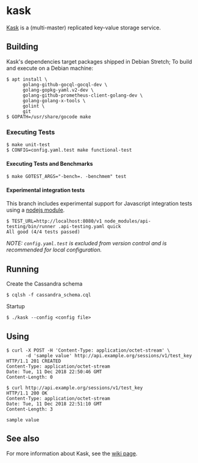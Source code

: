 kask
====

[Kask][wiki page] is a (multi-master) replicated key-value storage service.

## Building

Kask's dependencies target packages shipped in Debian Stretch; To build and
execute on a Debian machine:

    $ apt install \
          golang-github-gocql-gocql-dev \
          golang-gopkg-yaml.v2-dev \
          golang-github-prometheus-client-golang-dev \
          golang-golang-x-tools \
          golint \
          git
    $ GOPATH=/usr/share/gocode make

### Executing Tests

    $ make unit-test
    $ CONFIG=config.yaml.test make functional-test

#### Executing Tests and Benchmarks

    $ make GOTEST_ARGS="-bench=. -benchmem" test

#### Experimental integration tests

This branch includes experimental support for Javascript integration
tests using a [nodejs module](https://github.com/eevans/api-testing).

    $ TEST_URL=http://localhost:8080/v1 node_modules/api-testing/bin/runner .api-testing.yaml quick
    All good (4/4 tests passed)


*NOTE: `config.yaml.test` is excluded from version control and is recommended for local configuration.*

## Running

Create the Cassandra schema

    $ cqlsh -f cassandra_schema.cql

Startup

    $ ./kask --config <config file>

## Using

    $ curl -X POST -H 'Content-Type: application/octet-stream' \
           -d 'sample value' http://api.example.org/sessions/v1/test_key
    HTTP/1.1 201 CREATED
    Content-Type: application/octet-stream
    Date: Tue, 11 Dec 2018 22:50:46 GMT
    Content-Length: 0

    $ curl http://api.example.org/sessions/v1/test_key
    HTTP/1.1 200 OK
    Content-Type: application/octet-stream
    Date: Tue, 11 Dec 2018 22:51:10 GMT
    Content-Length: 3

    sample value

## See also

For more information about Kask, see the [wiki page].

[wiki page]: https://www.mediawiki.org/wiki/Kask
